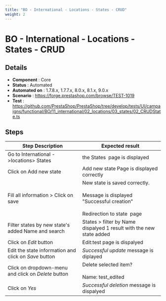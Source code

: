 ```yaml
---
title: "BO - International - Locations - States - CRUD"
weight: 2
---
```


# BO - International - Locations - States - CRUD
## Details
* **Component** : Core
* **Status** : Automated
* **Automated on** : 1.7.8.x, 1.7.7.x, 8.0.x, 8.1.x, 9.0.x
* **Scenario** : https://forge.prestashop.com/browse/TEST-1019
* **Test** : https://github.com/PrestaShop/PrestaShop/tree/develop/tests/UI/campaigns/functional/BO/11_international/02_locations/03_states/02_CRUDState.ts

## Steps
| Step Description | Expected result |
| ----- | ----- |
| Go to International ->locations> States | the States  page is displayed |
| Click on Add new state | Add new state Page is displayed correctly |
| Fill all information > Click on save | New state is saved correctly.<br><br>Message is displayed "Successful creation"<br><br>Redirection to state  page |
| Filter states by new state's added Name and search | States > filter by Name dispalyed 1 result with the new state added |
| Click on *Edit* button | Edit:test page is dispalyed |
| Edit the state information and click on *Save* button | _*Successful update*_ message is diplayed |
| Click on dropdown-menu and click on *Delete* button | Delete selected item?<br><br>Name: test_edited |
| Click on *Yes* | _*Successful deletion*_ message is dispalyed |